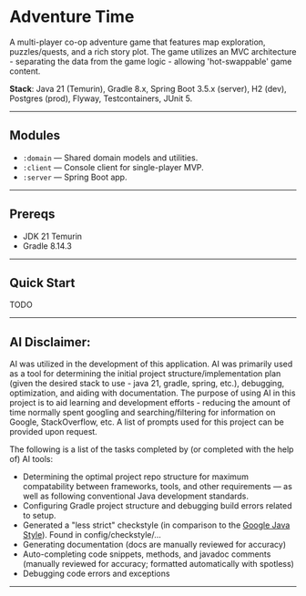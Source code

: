 # Adventure Time

A multi-player co-op adventure game that features map exploration, puzzles/quests, and a rich story plot. The game utilizes an MVC architecture - separating the data from the game logic - allowing 'hot-swappable' game content.

**Stack**: Java 21 (Temurin), Gradle 8.x, Spring Boot 3.5.x (server), H2 (dev), Postgres (prod), Flyway, Testcontainers, JUnit 5.

---

## Modules
- `:domain` — Shared domain models and utilities.
- `:client` — Console client for single-player MVP.
- `:server` — Spring Boot app.

---

## Prereqs
- JDK 21 Temurin
- Gradle 8.14.3

---

## Quick Start

TODO

---

## AI Disclaimer:

AI was utilized in the development of this application. AI was primarily used as a tool for determining the initial project structure/implementation plan (given the desired stack to use - java 21, gradle, spring, etc.), debugging, optimization, and aiding with documentation. The purpose of using AI in this project is to aid learning and development efforts - reducing the amount of time normally spent googling and searching/filtering for information on Google, StackOverflow, etc. A list of prompts used for this project can be provided upon request.

The following is a list of the tasks completed by (or completed with the help of) AI tools:
- Determining the optimal project repo structure for maximum compatability between frameworks, tools, and other requirements — as well as following conventional Java development standards.
- Configuring Gradle project structure and debugging build errors related to setup.
- Generated a "less strict" checkstyle (in comparison to the [Google Java Style](https://checkstyle.sourceforge.io/google_style.html)). Found in config/checkstyle/...
- Generating documentation (docs are manually reviewed for accuracy)
- Auto-completing code snippets, methods, and javadoc comments (manually reviewed for accuracy; formatted automatically with spotless)
- Debugging code errors and exceptions

---
